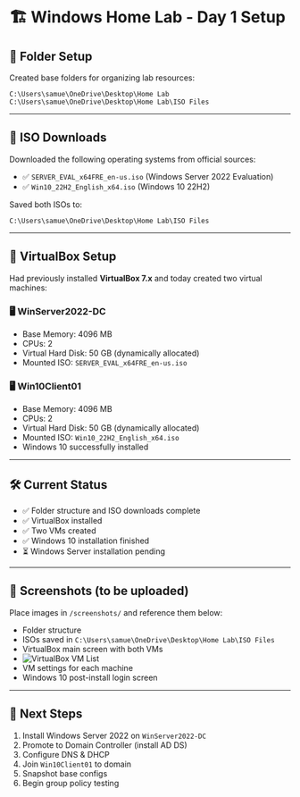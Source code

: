 # 🏗️ Windows Home Lab - Day 1 Setup

## 📁 Folder Setup
Created base folders for organizing lab resources:
```
C:\Users\samue\OneDrive\Desktop\Home Lab
C:\Users\samue\OneDrive\Desktop\Home Lab\ISO Files
```

---

## 💽 ISO Downloads
Downloaded the following operating systems from official sources:
- ✅ `SERVER_EVAL_x64FRE_en-us.iso` (Windows Server 2022 Evaluation)
- ✅ `Win10_22H2_English_x64.iso` (Windows 10 22H2)

Saved both ISOs to:
```
C:\Users\samue\OneDrive\Desktop\Home Lab\ISO Files
```

---

## 🧰 VirtualBox Setup
Had previously installed **VirtualBox 7.x** and today created two virtual machines:

### 🖥️ WinServer2022-DC
- Base Memory: 4096 MB
- CPUs: 2
- Virtual Hard Disk: 50 GB (dynamically allocated)
- Mounted ISO: `SERVER_EVAL_x64FRE_en-us.iso`

### 🖥️ Win10Client01
- Base Memory: 4096 MB
- CPUs: 2
- Virtual Hard Disk: 50 GB (dynamically allocated)
- Mounted ISO: `Win10_22H2_English_x64.iso`
- Windows 10 successfully installed

---

## 🛠️ Current Status
- ✅ Folder structure and ISO downloads complete
- ✅ VirtualBox installed
- ✅ Two VMs created
- ✅ Windows 10 installation finished
- ⏳ Windows Server installation pending

---

## 📸 Screenshots (to be uploaded)
Place images in `/screenshots/` and reference them below:

- Folder structure
- ISOs saved in `C:\Users\samue\OneDrive\Desktop\Home Lab\ISO Files`
- VirtualBox main screen with both VMs
- ![VirtualBox VM List](https://github.com/S-McKenna/home-lab/blob/main/screenshots/Virtual%20Box%20with%20all%20VMs.pnghttps://github.com/S-McKenna/home-lab/blob/main/screenshots/Virtual%20Box%20with%20all%20VMs.png)
- VM settings for each machine
- Windows 10 post-install login screen

---

## 🧭 Next Steps
1. Install Windows Server 2022 on `WinServer2022-DC`
2. Promote to Domain Controller (install AD DS)
3. Configure DNS & DHCP
4. Join `Win10Client01` to domain
5. Snapshot base configs
6. Begin group policy testing
